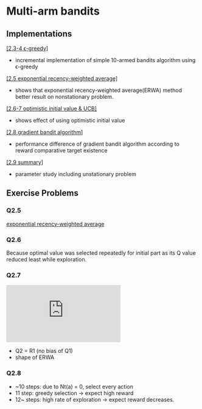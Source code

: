 # Multi-arm bandits

## Implementations

[[2.3-4 ϵ-greedy]](./e-greedy.ipynb)
 - incremental implementation of simple 10-armed bandits algorithm using ϵ-greedy
 
[[2.5 exponential recency-weighted average]](./exponential-recency-weighted-average.ipynb)
- shows that exponential recency-weighted average(ERWA) method better result on nonstationary problem.

[[2.6-7 optimistic initial value & UCB]](./optimistic-initial-value-and-UCB.ipynb)
- shows effect of using optimistic initial value

[[2.8 gradient bandit algorithm]](./gradient-bandit.ipynb)
- performance difference of gradient bandit algorithm according to reward comparative target existence

[[2.9 summary]](./parameter-study.ipynb)
- parameter study including unstationary problem

## Exercise Problems

### Q2.5 
[exponential recency-weighted average](./exponential-recency-weighted-average.ipynb)

### Q2.6
Because optimal value was selected repeatedly for initial part as its Q value reduced least while exploration.

### Q2.7
![img](https://latex.codecogs.com/gif.latex?Q_%7Bn&plus;1%7D%3D%20%5Cfrac%7B%5Calpha%7D%7B1-%281-%5Calpha%29%5En%7D%281-%5Calpha%29%5E%7Bn-1%7DQ_2%20&plus;%20%5Csum_%7Bi%3D2%7D%5En%281-%5Calpha%29%5E%7Bn-1%7DR_i)
- Q2 = R1 (no bias of Q1)
- shape of ERWA

### Q2.8
- ~10 steps: due to Nt(a) = 0, select every action
- 11 step: greedy selection -> expect high reward
- 12~ steps: high rate of exploration -> expect reward decreases.
